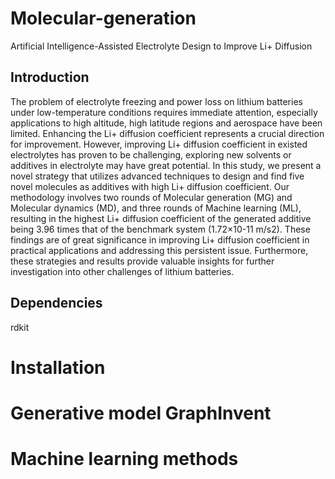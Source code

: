 # Molecular-generation
Artificial Intelligence-Assisted Electrolyte Design to Improve Li+ Diffusion
## Introduction
The problem of electrolyte freezing and power loss on lithium batteries under low-temperature conditions requires immediate attention, especially applications to high altitude, high latitude regions and aerospace have been limited. Enhancing the Li+ diffusion coefficient represents a crucial direction for improvement. However, improving Li+ diffusion coefficient in existed electrolytes has proven to be challenging, exploring new solvents or additives in electrolyte may have great potential. In this study, we present a novel strategy that utilizes advanced techniques to design and find five novel molecules as additives with high Li+ diffusion coefficient. Our methodology involves two rounds of Molecular generation (MG) and Molecular dynamics (MD), and three rounds of Machine learning (ML), resulting in the highest Li+ diffusion coefficient of the generated additive being 3.96 times that of the benchmark system (1.72×10-11 m/s2). These findings are of great significance in improving Li+ diffusion coefficient in practical applications and addressing this persistent issue. Furthermore, these strategies and results provide valuable insights for further investigation into other challenges of lithium batteries.
## Dependencies
rdkit
# Installation

# Generative model GraphInvent

# Machine learning methods
